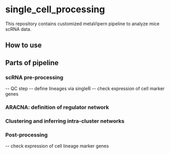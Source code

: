 # single_cell_processing

This repository contains customized metaVipern pipeline to analyze mice scRNA data. 

## How to use

## Parts of pipeline
### scRNA pre-processing
-- QC step
-- define lineages via singleR
-- check expression of cell marker genes
### ARACNA: definition of regulator network
### Clustering and inferring intra-cluster networks
### Post-processing
-- check expression of cell lineage marker genes
